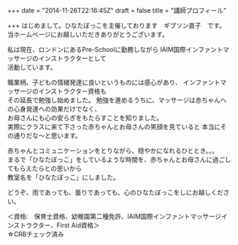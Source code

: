 +++
date = "2014-11-26T22:16:45Z"
draft = false
title = "講師プロフィール"

+++
はじめまして。ひなたぼっこを主催しております　ギブソン直子　です。<br>
当ホームページにお越しいただきありがとうございます。

私は現在、ロンドンにあるPre-Schoolに勤務しながら
IAIM国際インファントマッサージのインストラクターとして<br>
活動しています。

職業柄、子どもの情緒発達に良いというものには感心があり、
インファントマッサージのインストラクター資格も<br>
その延長で勉強し始めました。
勉強を進めるうちに、マッサージは赤ちゃんへの心身発達への効果だけでなく、<br>
お母さんにも心の安らぎをもたらすことを知りました。<br>
実際にクラスに来て下さった赤ちゃんとお母さんの笑顔を見ていると
本当にその通りだな～と思います。

赤ちゃんとコミュニケーションをとりながら、穏やかになれるひととき。。。<br>
まるで「ひなたぼっこ」をしているような時間を、赤ちゃんとお母さんに過ごしてもらえたらとの思いから<br>
教室名を「ひなたぼっこ」にしました。

どうぞ、雨であっても、曇りであっても、心のひなたぼっこをしにお越しください。

＜資格:　保育士資格、幼稚園第二種免許、IAIM国際インファントマッサージインストラクター、First Aid資格＞<br>
☆CRBチェック済み


